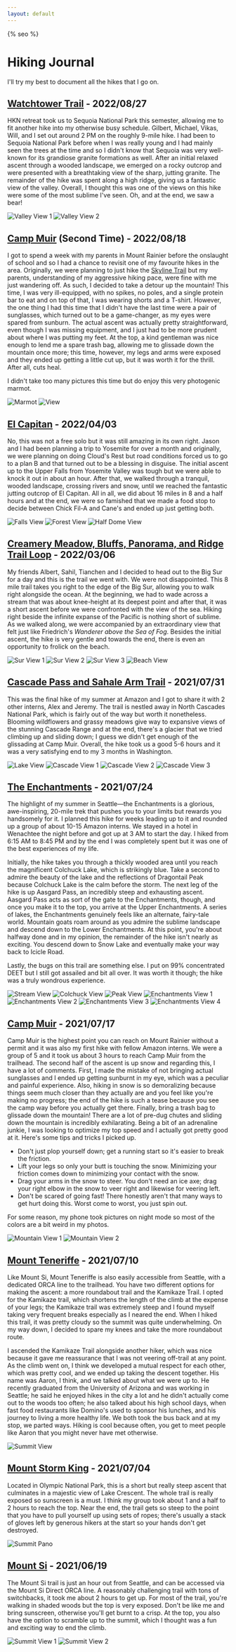 ```yaml
---
layout: default
---
```

{% seo %}

# Hiking Journal

I'll try my best to document all the hikes that I go on.

## [Watchtower Trail](https://www.alltrails.com/trail/us/california/watchtower-trail) - 2022/08/27

HKN retreat took us to Sequoia National Park this semester, allowing me to fit another hike into my otherwise busy schedule. Gilbert, Michael, Vikas, Will, and I set out around 2 PM on the roughly 9-mile hike. I had been to Sequoia National Park before when I was really young and I had mainly seen the trees at the time and so I didn't know that Sequoia was very well-known for its grandiose granite formations as well. After an initial relaxed ascent through a wooded landscape, we emerged on a rocky outcrop and were presented with a breathtaking view of the sharp, jutting granite. The remainder of the hike was spent along a high ridge, giving us a fantastic view of the valley. Overall, I thought this was one of the views on this hike were some of the most sublime I've seen. Oh, and at the end, we saw a bear!

![Valley View 1](/assets/images/hiking/2022_08_27-watchtower/1.jpg)
![Valley View 2](/assets/images/hiking/2022_08_27-watchtower/2.png)

## [Camp Muir](https://www.alltrails.com/trail/us/washington/camp-muir-route-via-skyline-trail) (Second Time) - 2022/08/18

I got to spend a week with my parents in Mount Rainier before the onslaught of school and so I had a chance to revisit one of my favourite hikes in the area. Originally, we were planning to just hike the [Skyline Trail](https://www.alltrails.com/trail/us/washington/skyline-trail) but my parents, understanding of my aggressive hiking pace, were fine with me just wandering off. As such, I decided to take a detour up the mountain! This time, I was very ill-equipped, with no spikes, no poles, and a single protein bar to eat and on top of that, I was wearing shorts and a T-shirt. However, the one thing I had this time that I didn't have the last time were a pair of sunglasses, which turned out to be a game-changer, as my eyes were spared from sunburn. The actual ascent was actually pretty straightforward, even though I was missing equipment, and I just had to be more prudent about where I was putting my feet. At the top, a kind gentleman was nice enough to lend me a spare trash bag, allowing me to glissade down the mountain once more; this time, however, my legs and arms were exposed and they ended up getting a little cut up, but it was worth it for the thrill. After all, cuts heal.

I didn't take too many pictures this time but do enjoy this very photogenic marmot.

![Marmot](/assets/images/hiking/2022_08_18-camp_muir/1.jpg)
![View](/assets/images/hiking/2022_08_18-camp_muir/2.jpg)

## [El Capitan](https://www.alltrails.com/trail/us/california/el-capitan-from-yosemite-valley) - 2022/04/03

No, this was not a free solo but it was still amazing in its own right. Jason and I had been planning a trip to Yosemite for over a month and originally, we were planning on doing Cloud's Rest but road conditions forced us to go to a plan B and that turned out to be a blessing in disguise. The initial ascent up to the Upper Falls from Yosemite Valley was tough but we were able to knock it out in about an hour. After that, we walked through a tranquil, wooded landscape, crossing rivers and snow, until we reached the fantastic jutting outcrop of El Capitan. All in all, we did about 16 miles in 8 and a half hours and at the end, we were so famished that we made a food stop to decide between Chick Fil-A and Cane's and ended up just getting both.

![Falls View](/assets/images/hiking/2022_04_03-el_cap/1.png)
![Forest View](/assets/images/hiking/2022_04_03-el_cap/2.png)
![Half Dome View](/assets/images/hiking/2022_04_03-el_cap/3.jpg)

## [Creamery Meadow, Bluffs, Panorama, and Ridge Trail Loop](https://www.alltrails.com/trail/us/california/creamery-meadow-bluffs-panorama-and-ridge-trail-loop) - 2022/03/06

My friends Albert, Sahil, Tianchen and I decided to head out to the Big Sur for a day and this is the trail we went with. We were not disappointed. This 8 mile trail takes you right to the edge of the Big Sur, allowing you to walk right alongside the ocean. At the beginning, we had to wade across a stream that was about knee-height at its deepest point and after that, it was a short ascent before we were confronted with the view of the sea. Hiking right beside the infinite expanse of the Pacific is nothing short of sublime. As we walked along, we were accompanied by an extraordinary view that felt just like Friedrich's *Wanderer above the Sea of Fog*. Besides the initial ascent, the hike is very gentle and towards the end, there is even an opportunity to frolick on the beach.

![Sur View 1](/assets/images/hiking/2022_03_06-big_sur/1.png)
![Sur View 2](/assets/images/hiking/2022_03_06-big_sur/2.jpg)
![Sur View 3](/assets/images/hiking/2022_03_06-big_sur/3.jpg)
![Beach View](/assets/images/hiking/2022_03_06-big_sur/4.png)

## [Cascade Pass and Sahale Arm Trail](https://www.alltrails.com/trail/us/washington/cascade-pass-and-sahale-arm-trail--2) - 2021/07/31

This was the final hike of my summer at Amazon and I got to share it with 2 other interns, Alex and Jeremy. The trail is nestled away in North Cascades National Park, which is fairly out of the way but worth it nonetheless. Blooming wildflowers and grassy meadows give way to expansive views of the stunning Cascade Range and at the end, there's a glacier that we tried climbing up and sliding down; I guess we didn't get enough of the glissading at Camp Muir. Overall, the hike took us a good 5-6 hours and it was a very satisfying end to my 3 months in Washington.

![Lake View](/assets/images/hiking/2021_07_31-cascade_pass_and_sahale_arm/1.jpg)
![Cascade View 1](/assets/images/hiking/2021_07_31-cascade_pass_and_sahale_arm/2.jpg)
![Cascade View 2](/assets/images/hiking/2021_07_31-cascade_pass_and_sahale_arm/3.jpg)
![Cascade View 3](/assets/images/hiking/2021_07_31-cascade_pass_and_sahale_arm/4.jpg)

## [The Enchantments](https://www.alltrails.com/trail/us/washington/the-enchantments-trail) - 2021/07/24

The highlight of my summer in Seattle—the Enchantments is a glorious, awe-inspiring, 20-mile trek that pushes you to your limits but rewards you handsomely for it. I planned this hike for weeks leading up to it and rounded up a group of about 10-15 Amazon interns. We stayed in a hotel in Wenachtee the night before and got up at 3 AM to start the day. I hiked from 6:15 AM to 8:45 PM and by the end I was completely spent but it was one of the best experiences of my life.

Initially, the hike takes you through a thickly wooded area until you reach the magnificent Colchuck Lake, which is strikingly blue. Take a second to admire the beauty of the lake and the reflections of Dragontail Peak because Colchuck Lake is the calm before the storm. The next leg of the hike is up Aasgard Pass, an incredibly steep and exhausting ascent. Aasgard Pass acts as sort of the gate to the Enchantments, though, and once you make it to the top, you arrive at the Upper Enchantments. A series of lakes, the Enchantments genuinely feels like an alternate, fairy-tale world. Mountain goats roam around as you admire the sublime landscape and descend down to the Lower Enchantments. At this point, you're about halfway done and in my opinion, the remainder of the hike isn't nearly as exciting. You descend down to Snow Lake and eventually make your way back to Icicle Road.

Lastly, the bugs on this trail are something else. I put on 99% concentrated DEET but I still got assailed and bit all over. It was worth it though; the hike was a truly wondrous experience.

![Stream View](/assets/images/hiking/2021_07_24-enchantments/1.jpg)
![Colchuck View](/assets/images/hiking/2021_07_24-enchantments/2.jpg)
![Peak View](/assets/images/hiking/2021_07_24-enchantments/3.jpg)
![Enchantments View 1](/assets/images/hiking/2021_07_24-enchantments/4.jpg)
![Enchantments View 2](/assets/images/hiking/2021_07_24-enchantments/5.jpg)
![Enchantments View 3](/assets/images/hiking/2021_07_24-enchantments/6.jpg)
![Enchantments View 4](/assets/images/hiking/2021_07_24-enchantments/7.jpg)

## [Camp Muir](https://www.alltrails.com/trail/us/washington/camp-muir-route-via-skyline-trail) - 2021/07/17

Camp Muir is the highest point you can reach on Mount Rainier without a permit and it was also my first hike with fellow Amazon interns. We were a group of 5 and it took us about 3 hours to reach Camp Muir from the trailhead. The second half of the ascent is up snow and regarding this, I have a lot of comments. First, I made the mistake of not bringing actual sunglasses and I ended up getting sunburnt in my eye, which was a peculiar and painful experience. Also, hiking in snow is so demoralizing because things seem much closer than they actually are and you feel like you're making no progress; the end of the hike is such a tease because you see the camp way before you actually get there. Finally, bring a trash bag to glissade down the mountain! There are a lot of pre-dug chutes and sliding down the mountain is incredibly exhilarating. Being a bit of an adrenaline junkie, I was looking to optimize my top speed and I actually got pretty good at it. Here's some tips and tricks I picked up.

*   Don't just plop yourself down; get a running start so it's easier to break the friction.
*   Lift your legs so only your butt is touching the snow. Minimizing your friction comes down to minimizing your contact with the snow.
*   Drag your arms in the snow to steer. You don't need an ice axe; drag your right elbow in the snow to veer right and likewise for veering left.
*   Don't be scared of going fast! There honestly aren't that many ways to get hurt doing this. Worst come to worst, you just spin out.

For some reason, my phone took pictures on night mode so most of the colors are a bit weird in my photos.

![Mountain View 1](/assets/images/hiking/2021_07_17-camp_muir/1.jpg)
![Mountain View 2](/assets/images/hiking/2021_07_17-camp_muir/2.jpg)

## [Mount Teneriffe](https://www.alltrails.com/trail/us/washington/mount-teneriffe-via-mount-teneriffe-trailhead) - 2021/07/10

Like Mount Si, Mount Teneriffe is also easily accessible from Seattle, with a dedicated ORCA line to the trailhead. You have two different options for making the ascent: a more roundabout trail and the Kamikaze Trail. I opted for the Kamikaze trail, which shortens the length of the climb at the expense of your legs; the Kamikaze trail was extremely steep and I found myself taking very frequent breaks especially as I neared the end. When I hiked this trail, it was pretty cloudy so the summit was quite underwhelming. On my way down, I decided to spare my knees and take the more roundabout route.

I ascended the Kamikaze Trail alongside another hiker, which was nice because it gave me reassurance that I was not veering off-trail at any point. As the climb went on, I think we developed a mutual respect for each other, which was pretty cool, and we ended up taking the descent together. His name was Aaron, I think, and we talked about what we were up to. He recently graduated from the University of Arizona and was working in Seattle; he said he enjoyed hikes in the city a lot and he didn't actually come out to the woods too often; he also talked about his high school days, when fast food restaurants like Domino's used to sponsor his lunches, and his journey to living a more healthy life. We both took the bus back and at my stop, we parted ways. Hiking is cool because often, you get to meet people like Aaron that you might never have met otherwise.

![Summit View](/assets/images/hiking/2021_07_10-mount_teneriffe/1.jpg)


## [Mount Storm King](https://www.alltrails.com/trail/us/washington/mount-storm-king) - 2021/07/04

Located in Olympic National Park, this is a short but really steep ascent that culminates in a majestic view of Lake Crescent. The whole trail is really exposed so sunscreen is a must. I think my group took about 1 and a half to 2 hours to reach the top. Near the end, the trail gets so steep to the point that you have to pull yourself up using sets of ropes; there's usually a stack of gloves left by generous hikers at the start so your hands don't get destroyed.

![Summit Pano](/assets/images/hiking/2021_07_04-mount_storm_king/1.jpg)

## [Mount Si](https://www.alltrails.com/trail/us/washington/mount-si-trail) - 2021/06/19

The Mount Si trail is just an hour out from Seattle, and can be accessed via the Mount Si Direct ORCA line. A reasonably challenging trail with tons of switchbacks, it took me about 2 hours to get up. For most of the trail, you're walking in shaded woods but the top is very exposed. Don't be like me and bring sunscreen, otherwise you'll get burnt to a crisp. At the top, you also have the option to scramble up to the summit, which I thought was a fun and exciting way to end the climb.

![Summit View 1](/assets/images/hiking/2021_06_19-mount_si/1.jpg)
![Summit View 2](/assets/images/hiking/2021_06_19-mount_si/2.jpg)